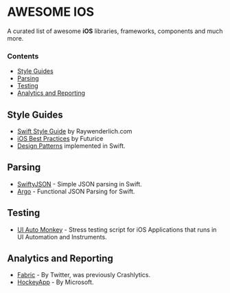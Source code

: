 # AWESOME IOS

A curated list of awesome __iOS__ libraries, frameworks, components and much more.

### Contents
- [Style Guides](#style-guides)
- [Parsing](#parsing)
- [Testing](#testing)
- [Analytics and Reporting](#analytics-and-reporting)

## Style Guides
 * [Swift Style Guide](https://github.com/raywenderlich/swift-style-guide) by Raywenderlich.com
 * [iOS Best Practices](https://github.com/futurice/ios-good-practices) by Futurice
 * [Design Patterns](https://github.com/ochococo/Design-Patterns-In-Swift) implemented in Swift.

## Parsing
 * [SwiftyJSON](https://github.com/SwiftyJSON/SwiftyJSON) - Simple JSON parsing in Swift.
 * [Argo](https://github.com/thoughtbot/Argo) - Functional JSON Parsing for Swift.

## Testing
 * [UI Auto Monkey](https://github.com/jonathanpenn/ui-auto-monkey) - Stress testing script for iOS Applications that runs in UI Automation and Instruments.

## Analytics and Reporting
 * [Fabric](https://get.fabric.io/) - By Twitter, was previously Crashlytics.
 * [HockeyApp](http://hockeyapp.net/) - By Microsoft.
